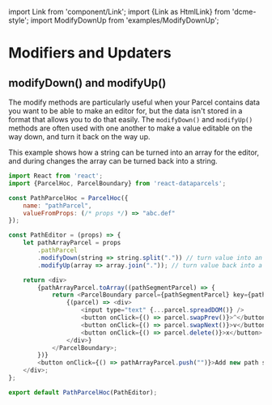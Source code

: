 import Link from 'component/Link';
import {Link as HtmlLink} from 'dcme-style';
import ModifyDownUp from 'examples/ModifyDownUp';

# Modifiers and Updaters

## modifyDown() and modifyUp()

The modify methods are particularly useful when your Parcel contains data you want to be able to make an editor for, but the data isn't stored in a format that allows you to do that easily. The `modifyDown()` and `modifyUp()` methods are often used with one another to make a value editable on the way down, and turn it back on the way up.

This example shows how a string can be turned into an array for the editor, and during changes the array can be turned back into a string.

<ModifyDownUp />

```js
import React from 'react';
import {ParcelHoc, ParcelBoundary} from 'react-dataparcels';

const PathParcelHoc = ParcelHoc({
    name: "pathParcel",
    valueFromProps: (/* props */) => "abc.def"
});

const PathEditor = (props) => {
    let pathArrayParcel = props
        .pathParcel
        .modifyDown(string => string.split(".")) // turn value into an array on the way down
        .modifyUp(array => array.join(".")); // turn value back into a string on the way up

    return <div>
        {pathArrayParcel.toArray((pathSegmentParcel) => {
            return <ParcelBoundary parcel={pathSegmentParcel} key={pathSegmentParcel.key}>
                {(parcel) => <div>
                    <input type="text" {...parcel.spreadDOM()} />
                    <button onClick={() => parcel.swapPrev()}>^</button>
                    <button onClick={() => parcel.swapNext()}>v</button>
                    <button onClick={() => parcel.delete()}>x</button>
                </div>}
            </ParcelBoundary>;
        })}
        <button onClick={() => pathArrayParcel.push("")}>Add new path segment</button>
    </div>;
};

export default PathParcelHoc(PathEditor);

```

